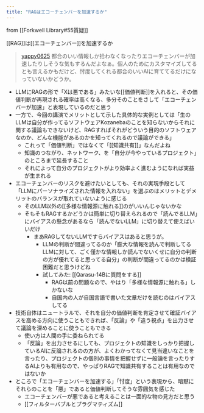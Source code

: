 ```yaml
---
title: "RAGはエコーチェンバーを加速するか"
---
```


from [[Forkwell Library#55質疑]]

[[RAG]]は[[エコーチェンバー]]を加速するか
> [yappy0625](https://x.com/yappy0625/status/1798679401921671580) 都合のいい情報しか拾わなくなったりエコーチェンバーが加速したりしそうな気もするんだよなぁ。個人のためにカスタマイズしてるとも言えるかもだけど、忖度してくれる都合のいいAIに育ててるだけになっていないかどうか。
- LLMにRAGの形で「Xは悪である」みたいな[[価値判断]]を入れると、その価値判断が再現される確率は高くなる、多分そのことをさして「エコーチェンバーが加速」と表現しているのだと思う
- 一方で、今回の講演でメリットとして示した具体的な実例としては「生のLLMは自分が作ってるソフトウェアKozanebaのことを知らないからそれに関する議論もできないけど、RAGすればそれがどういう目的のソフトウェアなのか、どんな機能があるのかを知ってくれるので議論ができる」
    - これって「価値判断」ではなくて「[[知識共有]]」なんだよね
    - 知識のつながり、ネットワーク、を「自分が今やっているプロジェクト」のところまで延長すること
    - それによって自分のプロジェクトがより効率よく進むようになれば実益が生まれる
- エコーチェンバーのリスクを避けたいとしても、それの実現手段として「LLMにパーソナライズされた情報を入れない」を選ぶのはメリットとデメリットのバランスが取れていないように感じる
    - そのLLM以外の[[多様な情報源に触れる]]のがいいんじゃないかな
    - そもそもRAGするかどうかは簡単に切り替えられるので「読んでるLLM」にバイアスの懸念があるなら「読んでないLLM」に切り替えて使えばいいだけ
        - まあRAGしてないLLMですらバイアスはあると思うが。
            - LLMの判断が間違ってるのか「膨大な情報を読んで判断してるLLMに対して、ごく僅かな情報しか読んでないくせに自分の判断の方が優れてると思ってる自分」の判断が間違ってるのかは検証困難だと思うけどね
            - 試してみた: [[Qarasu-14Bに質問をする]]
                - RAG以前の問題なので、やはり「多様な情報源に触れる」しかないな
                - 自国内の人が自国言語で書いた文章だけを読むのはバイアスしてる
- 技術自体はニュートラルで、それを自分の価値判断を肯定させて確証バイアスを高める方向に使うこともできれば、「反論」や「違う視点」を出力させて議論を深めることに使うこともできる
    - 使い方は人間の手に委ねられてる
    - 「反論」を出力させるにしても、プロジェクトの知識をしっかり把握しているAIに反論されるのの方が、よくわかってなくて見当違いなことを言ったり、プロジェクトの個別の事情を把握せずに一般論を言ったりするAIよりも有用なので、やっぱりRAGで知識共有することは有用なのではないか
- ところで「エコーチェンバーを加速する」「忖度」という表現から、暗黙にそれらのことを「悪」であると価値判断してそうな雰囲気を感じた
    - エコーチェンバーが悪であると考えることは一面的な物の見方だと思う
    - [[フィルターバブルとプラグマティズム]]
